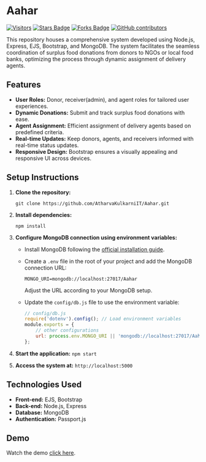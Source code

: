 # Aahar

<a href="https://github.com/AtharvaKulkarniIT/Aahar"><img src="https://visitor-badge.laobi.icu/badge?page_id=AtharvaKulkarniIT.Aahar" alt="Visitors"/></a>
<a href="https://github.com/AtharvaKulkarniIT/Aahar/stargazers"><img src="https://img.shields.io/github/stars/AtharvaKulkarniIT/Aahar" alt="Stars Badge"/></a>
<a href="https://github.com/AtharvaKulkarniIT/Aahar/network/members"><img src="https://img.shields.io/github/forks/AtharvaKulkarniIT/Aahar" alt="Forks Badge"/></a>
<a href="https://github.com/AtharvaKulkarniIT/Aahar/graphs/contributors"><img alt="GitHub contributors" src="https://img.shields.io/github/contributors/AtharvaKulkarniIT/Aahar?color=green"></a>

This repository houses a comprehensive system developed using Node.js, Express, EJS, Bootstrap, and MongoDB. The system facilitates the seamless coordination of surplus food donations from donors to NGOs or local food banks, optimizing the process through dynamic assignment of delivery agents.

## Features

- **User Roles:** Donor, receiver(admin), and agent roles for tailored user experiences.
- **Dynamic Donations:** Submit and track surplus food donations with ease.
- **Agent Assignment:** Efficient assignment of delivery agents based on predefined criteria.
- **Real-time Updates:** Keep donors, agents, and receivers informed with real-time status updates.
- **Responsive Design:** Bootstrap ensures a visually appealing and responsive UI across devices.

## Setup Instructions

1. **Clone the repository:**
   ```
   git clone https://github.com/AtharvaKulkarniIT/Aahar.git
   ```

2. **Install dependencies:** 
   ```
   npm install
   ```

4. **Configure MongoDB connection using environment variables:**
   - Install MongoDB following the [official installation guide](https://docs.mongodb.com/manual/installation/).
   - Create a `.env` file in the root of your project and add the MongoDB connection URL:

     ```env
     MONGO_URI=mongodb://localhost:27017/Aahar
     ```

     Adjust the URL according to your MongoDB setup.

   - Update the `config/db.js` file to use the environment variable:

     ```javascript
     // config/db.js
     require('dotenv').config(); // Load environment variables
     module.exports = {
         // other configurations
         url: process.env.MONGO_URI || 'mongodb://localhost:27017/Aahar',
     };
     ```

5. **Start the application:** `npm start`
6. **Access the system at:** `http://localhost:5000`

## Technologies Used

- **Front-end:** EJS, Bootstrap
- **Back-end:** Node.js, Express
- **Database:** MongoDB
- **Authentication:** Passport.js

## Demo
Watch the demo [click here](https://youtu.be/XmYxlQWBnvo?si=VYcf5Zjhqxq1d-eE).